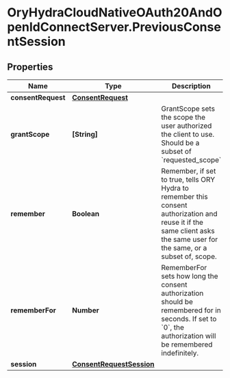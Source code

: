 # OryHydraCloudNativeOAuth20AndOpenIdConnectServer.PreviousConsentSession

## Properties
Name | Type | Description | Notes
------------ | ------------- | ------------- | -------------
**consentRequest** | [**ConsentRequest**](ConsentRequest.md) |  | [optional] 
**grantScope** | **[String]** | GrantScope sets the scope the user authorized the client to use. Should be a subset of &#x60;requested_scope&#x60; | [optional] 
**remember** | **Boolean** | Remember, if set to true, tells ORY Hydra to remember this consent authorization and reuse it if the same client asks the same user for the same, or a subset of, scope. | [optional] 
**rememberFor** | **Number** | RememberFor sets how long the consent authorization should be remembered for in seconds. If set to &#x60;0&#x60;, the authorization will be remembered indefinitely. | [optional] 
**session** | [**ConsentRequestSession**](ConsentRequestSession.md) |  | [optional] 


